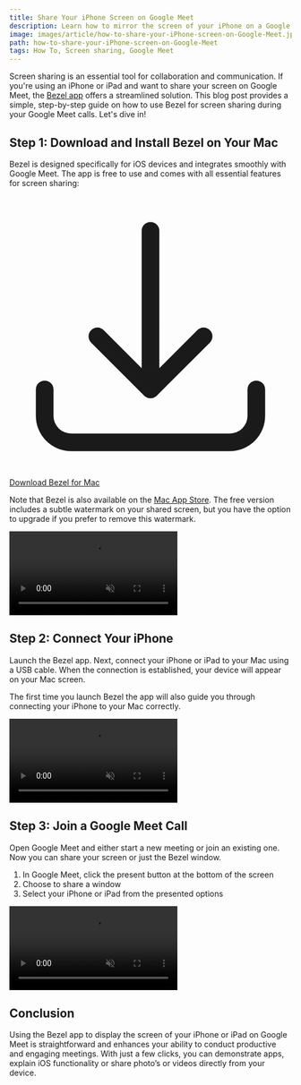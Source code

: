 ```yaml
---
title: Share Your iPhone Screen on Google Meet
description: Learn how to mirror the screen of your iPhone on a Google Meet call. 
image: images/article/how-to-share-your-iPhone-screen-on-Google-Meet.jpg
path: how-to-share-your-iPhone-screen-on-Google-Meet
tags: How To, Screen sharing, Google Meet
---
```


Screen sharing is an essential tool for collaboration and communication. If you're using an iPhone or iPad and want to share your screen on Google Meet, the [Bezel app](https://getbezel.app/) offers a streamlined solution. This blog post provides a simple, step-by-step guide on how to use Bezel for screen sharing during your Google Meet calls. Let's dive in!

## Step 1: Download and Install Bezel on Your Mac

Bezel is designed specifically for iOS devices and integrates smoothly with Google Meet. The app is free to use and comes with all essential features for screen sharing:

<p class="not-prose">
    <a href="/bezel/thank-you-for-trying-bezel?utm_source=bezel&utm_medium=article&utm_content=meet-sharing" class="rounded-md ring-1 ring-purple-600 hover:bg-purple-600 hover:ring-purple-600 px-6 py-3 text-m font-semibold text-purple-600 dark:text-white hover:text-white shadow-sm focus-visible:outline focus-visible:outline-2 focus-visible:outline-offset-2 focus-visible:outline-indigo-600"><svg xmlns="http://www.w3.org/2000/svg" viewBox="0 0 24 24" fill="currentColor" class="inline-block w-6 h-6 mr-1 -mt-1">
    <path fill-rule="evenodd" d="M12 2.25a.75.75 0 01.75.75v11.69l3.22-3.22a.75.75 0 111.06 1.06l-4.5 4.5a.75.75 0 01-1.06 0l-4.5-4.5a.75.75 0 111.06-1.06l3.22 3.22V3a.75.75 0 01.75-.75zm-9 13.5a.75.75 0 01.75.75v2.25a1.5 1.5 0 001.5 1.5h13.5a1.5 1.5 0 001.5-1.5V16.5a.75.75 0 011.5 0v2.25a3 3 0 01-3 3H5.25a3 3 0 01-3-3V16.5a.75.75 0 01.75-.75z" clip-rule="evenodd"></path>
    </svg> Download Bezel for Mac</a>
</p>

Note that Bezel is also available on the [Mac App Store](https://apps.apple.com/us/app/bezel-phone-mirroring/id6476268685). The free version includes a subtle watermark on your shared screen, but you have the option to upgrade if you prefer to remove this watermark.

<video autoplay muted playsinline loop preload="auto" class="not-prose mx-auto w-full rounded-md bg-white/5 ring-1 ring-gray-600/50 dark:ring-white/50">
    <source src="/bezel/video/article-install-bezel.mp4#t=0.001" type="video/mp4">
</video>

## Step 2: Connect Your iPhone

Launch the Bezel app. Next, connect your iPhone or iPad to your Mac using a USB cable. When the connection is established, your device will appear on your Mac screen.

The first time you launch Bezel the app will also guide you through connecting your iPhone to your Mac correctly.

<video autoplay muted playsinline loop preload="auto" class="not-prose mx-auto w-full rounded-md bg-white/5 ring-1 ring-gray-600/50 dark:ring-white/50">
    <source src="/bezel/video/article-connect.mp4#t=0.001" type="video/mp4">
</video>

## Step 3: Join a Google Meet Call

Open Google Meet and either start a new meeting or join an existing one. Now you can share your screen or just the Bezel window.

1. In Google Meet, click the present button at the bottom of the screen
2. Choose to share a window
3. Select your iPhone or iPad from the presented options

<video autoplay muted playsinline loop preload="auto" class="not-prose mx-auto w-full rounded-md bg-white/5 ring-1 ring-gray-600/50 dark:ring-white/50">
    <source src="/bezel/video/article-share-in-google-meet.mp4#t=0.001" type="video/mp4">
</video>

## Conclusion

Using the Bezel app to display the screen of your iPhone or iPad on Google Meet is straightforward and enhances your ability to conduct productive and engaging meetings. With just a few clicks, you can demonstrate apps, explain iOS functionality or share photo’s or videos directly from your device.
